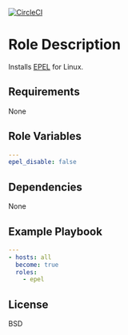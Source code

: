 [![CircleCI](https://circleci.com/gh/ansible-roles-mamono210/epel/tree/main.svg?style=svg)](https://circleci.com/gh/ansible-roles-mamono210/epel/tree/main)

Role Description
=========

Installs [EPEL](https://docs.fedoraproject.org/en-US/epel/) for Linux.

Requirements
------------

None

Role Variables
--------------

```YAML
---
epel_disable: false
```

Dependencies
------------

None

Example Playbook
----------------

```YAML
---
- hosts: all
  become: true
  roles:
    - epel
```

License
-------

BSD
